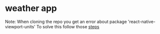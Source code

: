 # weather app
Note: When cloning the repo you get an error about package 'react-native-viewport-units'
      To solve this follow those [steps](https://github.com/jmstout/react-native-viewport-units/issues/4#issuecomment-396980329)
